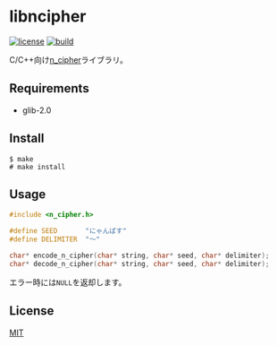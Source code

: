 libncipher
===

[![license](https://img.shields.io/badge/License-MIT-blue.svg?style=flat)](https://raw.githubusercontent.com/sasairc/libncipher/master/LICENSE)
[![build](https://img.shields.io/travis/sasairc/libncipher.svg?style=flat)](https://travis-ci.org/sasairc/libncipher)

C/C++向け[n_cipher](https://github.com/844196/n_cipher)ライブラリ。

## Requirements

* glib-2.0


## Install

```shellsession
$ make
# make install
```


## Usage

```c
#include <n_cipher.h>

#define SEED       "にゃんぱす"
#define DELIMITER  "〜"

char* encode_n_cipher(char* string, char* seed, char* delimiter);
char* decode_n_cipher(char* string, char* seed, char* delimiter);
```

エラー時には`NULL`を返却します。

## License

[MIT](https://github.com/sasairc/libncipher/blob/master/LICENSE)
